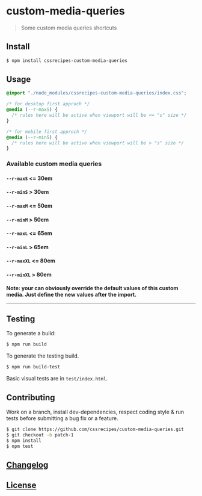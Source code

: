 # custom-media-queries

> Some custom media queries shortcuts

## Install

```sh
$ npm install cssrecipes-custom-media-queries
```

## Usage

```css
@import "./node_modules/cssrecipes-custom-media-queries/index.css";

/* for desktop first approch */
@media (--r-maxS) {
  /* rules here will be active when viewport will be <= "s" size */
}

/* for mobile first approch */
@media (--r-minS) {
  /* rules here will be active when viewport will be > "s" size */
}
```

### Available custom media queries

#### `--r-maxS` <= 30em

#### `--r-minS` > 30em

#### `--r-maxM` <= 50em

#### `--r-minM` > 50em

#### `--r-maxL` <= 65em

#### `--r-minL` > 65em

#### `--r-maxXL` <= 80em

#### `--r-minXL` > 80em

**Note: your can obviously override the default values of this custom media. Just define the new values after the import.** 

---

## Testing

To generate a build:

```sh
$ npm run build
```

To generate the testing build.

```sh
$ npm run build-test
```

Basic visual tests are in `test/index.html`.

## Contributing

Work on a branch, install dev-dependencies, respect coding style & run tests before submitting a bug fix or a feature.

```sh
$ git clone https://github.com/cssrecipes/custom-media-queries.git
$ git checkout -b patch-1
$ npm install
$ npm test
```

## [Changelog](CHANGELOG.md)

## [License](LICENSE)
